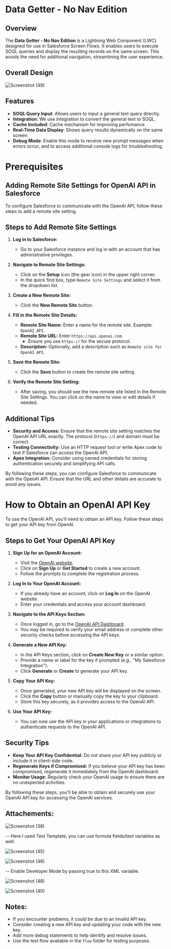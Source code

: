 # Data Getter - No Nav Edition 

## Overview

The **Data Getter - No Nav Edition** is a Lightning Web Component (LWC) designed for use in Salesforce Screen Flows. It enables users to execute SOQL queries and display the resulting records on the same screen. This avoids the need for additional navigation, streamlining the user experience.

## Overall Design
![Screenshot (49)](https://github.com/user-attachments/assets/c05acbc2-5c14-4f0c-aeb8-c774f6fea626)

## Features

- **SOQL Query Input**: Allows users to input a general text query directly.
- **Integration**: We use integration to convert the general text to SOQL.
- **Cache Included**: Cache mechanism for improving perfomance .
- **Real-Time Data Display**: Shows query results dynamically on the same screen.
- **Debug Mode**: Enable this mode to receive new prompt messages when errors occur, and to access additional console logs for troubleshooting.

# Prerequisites
## Adding Remote Site Settings for OpenAI API in Salesforce

To configure Salesforce to communicate with the OpenAI API, follow these steps to add a remote site setting.

## Steps to Add Remote Site Settings

1. **Log in to Salesforce:**
   - Go to your Salesforce instance and log in with an account that has administrative privileges.

2. **Navigate to Remote Site Settings:**
   - Click on the **Setup** icon (the gear icon) in the upper right corner.
   - In the quick find box, type `Remote Site Settings` and select it from the dropdown list.

3. **Create a New Remote Site:**
   - Click the **New Remote Site** button.

4. **Fill in the Remote Site Details:**
   - **Remote Site Name:** Enter a name for the remote site. Example: `OpenAI_API`.
   - **Remote Site URL:** Enter `https://api.openai.com`.
     - Ensure you use `https://` for the secure protocol.
   - **Description:** Optionally, add a description such as `Remote site for OpenAI API`.

5. **Save the Remote Site:**
   - Click the **Save** button to create the remote site setting.

6. **Verify the Remote Site Setting:**
   - After saving, you should see the new remote site listed in the Remote Site Settings. You can click on the name to view or edit details if needed.

## Additional Tips

- **Security and Access:** Ensure that the remote site setting matches the OpenAI API URL exactly. The protocol (`https://`) and domain must be correct.
- **Testing Connectivity:** Use an HTTP request tool or write Apex code to test if Salesforce can access the OpenAI API.
- **Apex Integration:** Consider using named credentials for storing authentication securely and simplifying API calls.

By following these steps, you can configure Salesforce to communicate with the OpenAI API. Ensure that the URL and other details are accurate to avoid any issues.

# How to Obtain an OpenAI API Key

To use the OpenAI API, you'll need to obtain an API key. Follow these steps to get your API key from OpenAI.

## Steps to Get Your OpenAI API Key

1. **Sign Up for an OpenAI Account:**
   - Visit the [OpenAI website](https://www.openai.com/).
   - Click on **Sign Up** or **Get Started** to create a new account.
   - Follow the prompts to complete the registration process.

2. **Log In to Your OpenAI Account:**
   - If you already have an account, click on **Log In** on the OpenAI website.
   - Enter your credentials and access your account dashboard.

3. **Navigate to the API Keys Section:**
   - Once logged in, go to the [OpenAI API Dashboard](https://platform.openai.com/account/api-keys).
   - You may be required to verify your email address or complete other security checks before accessing the API keys.

4. **Generate a New API Key:**
   - In the API Keys section, click on **Create New Key** or a similar option.
   - Provide a name or label for the key if prompted (e.g., "My Salesforce Integration").
   - Click **Generate** or **Create** to generate your API key.

5. **Copy Your API Key:**
   - Once generated, your new API key will be displayed on the screen.
   - Click the **Copy** button or manually copy the key to your clipboard.
   - Store this key securely, as it provides access to the OpenAI API.

6. **Use Your API Key:**
   - You can now use the API key in your applications or integrations to authenticate requests to the OpenAI API.

## Security Tips

- **Keep Your API Key Confidential:** Do not share your API key publicly or include it in client-side code.
- **Regenerate Keys if Compromised:** If you believe your API key has been compromised, regenerate it immediately from the OpenAI dashboard.
- **Monitor Usage:** Regularly check your OpenAI usage to ensure there are no unexpected activities.

By following these steps, you'll be able to obtain and securely use your OpenAI API key for accessing the OpenAI services.

## Attachements:

![Screenshot (38)](https://github.com/user-attachments/assets/a151f642-1179-42da-8779-75c763d4c7f8)

-- Here I used Text Template, you can use formula fields/text variables as well.

![Screenshot (45)](https://github.com/user-attachments/assets/eb27f4fc-2cf3-456d-ac83-553067f8158b)

![Screenshot (46)](https://github.com/user-attachments/assets/c19a9ef2-5961-45e7-884d-2a90bb8b1496)

-- Enable Developer Mode by passing true to this XML variable.

![Screenshot (48)](https://github.com/user-attachments/assets/80423be2-9d95-41d3-9bd7-a2b4c130a3f6)

![Screenshot (40)](https://github.com/user-attachments/assets/cca5d2b1-db1b-4460-99c5-8ec5d33ca32b)


## Notes:
- If you encounter problems, it could be due to an invalid API key.
- Consider creating a new API key and updating your code with the new key.
- Add more debug statements to help identify and resolve issues.
- Use the test flow available in the `flow` folder for testing purposes.


